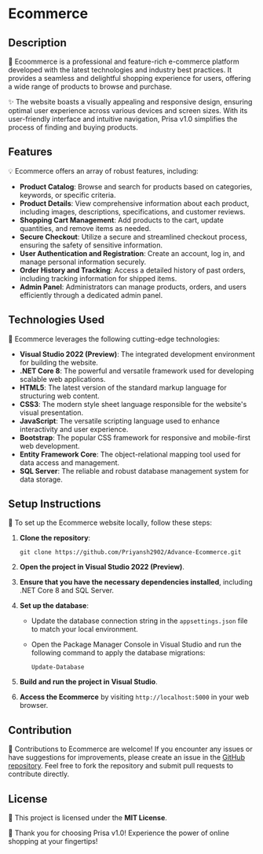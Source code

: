 # Ecommerce

## Description

🌟 Ecoommerce is a professional and feature-rich e-commerce platform developed with the latest technologies and industry best practices. It provides a seamless and delightful shopping experience for users, offering a wide range of products to browse and purchase.

✨ The website boasts a visually appealing and responsive design, ensuring optimal user experience across various devices and screen sizes. With its user-friendly interface and intuitive navigation, Prisa v1.0 simplifies the process of finding and buying products.

## Features

💡 Ecommerce offers an array of robust features, including:

- **Product Catalog**: Browse and search for products based on categories, keywords, or specific criteria.
- **Product Details**: View comprehensive information about each product, including images, descriptions, specifications, and customer reviews.
- **Shopping Cart Management**: Add products to the cart, update quantities, and remove items as needed.
- **Secure Checkout**: Utilize a secure and streamlined checkout process, ensuring the safety of sensitive information.
- **User Authentication and Registration**: Create an account, log in, and manage personal information securely.
- **Order History and Tracking**: Access a detailed history of past orders, including tracking information for shipped items.
- **Admin Panel**: Administrators can manage products, orders, and users efficiently through a dedicated admin panel.

## Technologies Used

🚀 Ecommerce leverages the following cutting-edge technologies:

- **Visual Studio 2022 (Preview)**: The integrated development environment for building the website.
- **.NET Core 8**: The powerful and versatile framework used for developing scalable web applications.
- **HTML5**: The latest version of the standard markup language for structuring web content.
- **CSS3**: The modern style sheet language responsible for the website's visual presentation.
- **JavaScript**: The versatile scripting language used to enhance interactivity and user experience.
- **Bootstrap**: The popular CSS framework for responsive and mobile-first web development.
- **Entity Framework Core**: The object-relational mapping tool used for data access and management.
- **SQL Server**: The reliable and robust database management system for data storage.

## Setup Instructions

🔧 To set up the Ecommerce website locally, follow these steps:

1. **Clone the repository**:

   ```shell
   git clone https://github.com/Priyansh2902/Advance-Ecommerce.git
   ```

2. **Open the project in Visual Studio 2022 (Preview)**.

3. **Ensure that you have the necessary dependencies installed**, including .NET Core 8 and SQL Server.

4. **Set up the database**:
   - Update the database connection string in the `appsettings.json` file to match your local environment.
   - Open the Package Manager Console in Visual Studio and run the following command to apply the database migrations:

     ```shell
     Update-Database
     ```

5. **Build and run the project in Visual Studio**.

6. **Access the Ecommerce** by visiting `http://localhost:5000` in your web browser.

## Contribution

🤝 Contributions to Ecommerce are welcome! If you encounter any issues or have suggestions for improvements, please create an issue in the [GitHub repository](https://github.com/Priyansh2902/Advance-Ecommerce). Feel free to fork the repository and submit pull requests to contribute directly.

## License

📄 This project is licensed under the **MIT License**.


🎉 Thank you for choosing Prisa v1.0! Experience the power of online shopping at your fingertips!
